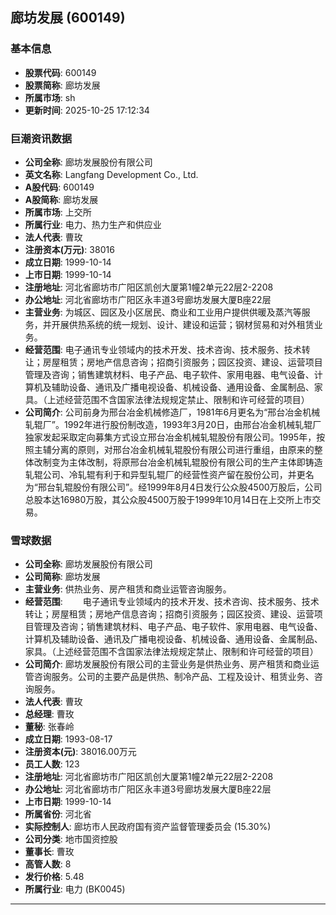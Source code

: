 ## 廊坊发展 (600149)

### 基本信息

- **股票代码**: 600149
- **股票简称**: 廊坊发展
- **所属市场**: sh
- **更新时间**: 2025-10-25 17:12:34

### 巨潮资讯数据

- **公司全称**: 廊坊发展股份有限公司
- **英文名称**: Langfang Development Co., Ltd.
- **A股代码**: 600149
- **A股简称**: 廊坊发展
- **所属市场**: 上交所
- **所属行业**: 电力、热力生产和供应业
- **法人代表**: 曹玫
- **注册资本(万元)**: 38016
- **成立日期**: 1999-10-14
- **上市日期**: 1999-10-14
- **注册地址**: 河北省廊坊市广阳区凯创大厦第1幢2单元22层2-2208
- **办公地址**: 河北省廊坊市广阳区永丰道3号廊坊发展大厦B座22层
- **主营业务**: 为城区、园区及小区居民、商业和工业用户提供供暖及蒸汽等服务，并开展供热系统的统一规划、设计、建设和运营；钢材贸易和对外租赁业务。
- **经营范围**: 电子通讯专业领域内的技术开发、技术咨询、技术服务、技术转让；房屋租赁；房地产信息咨询；招商引资服务；园区投资、建设、运营项目管理及咨询；销售建筑材料、电子产品、电子软件、家用电器、电气设备、计算机及辅助设备、通讯及广播电视设备、机械设备、通用设备、金属制品、家具。（上述经营范围不含国家法律法规规定禁止、限制和许可经营的项目）
- **公司简介**: 公司前身为邢台冶金机械修造厂，1981年6月更名为“邢台冶金机械轧辊厂”。1992年进行股份制改造，1993年3月20日，由邢台冶金机械轧辊厂独家发起采取定向募集方式设立邢台冶金机械轧辊股份有限公司。1995年，按照主辅分离的原则，对邢台冶金机械轧辊股份有限公司进行重组，由原来的整体改制变为主体改制，将原邢台冶金机械轧辊股份有限公司的生产主体即铸造轧辊公司、冷轧辊有利于和异型轧辊厂的经营性资产留在股份公司，并更名为“邢台轧辊股份有限公司”。经1999年8月4日发行公众股4500万股后，公司总股本达16980万股，其公众股4500万股于1999年10月14日在上交所上市交易。

### 雪球数据

- **公司全称**: 廊坊发展股份有限公司
- **公司简称**: 廊坊发展
- **主营业务**: 供热业务、房产租赁和商业运管咨询服务。
- **经营范围**: 　　电子通讯专业领域内的技术开发、技术咨询、技术服务、技术转让；房屋租赁；房地产信息咨询；招商引资服务；园区投资、建设、运营项目管理及咨询；销售建筑材料、电子产品、电子软件、家用电器、电气设备、计算机及辅助设备、通讯及广播电视设备、机械设备、通用设备、金属制品、家具。（上述经营范围不含国家法律法规规定禁止、限制和许可经营的项目）
- **公司简介**: 廊坊发展股份有限公司的主营业务是供热业务、房产租赁和商业运管咨询服务。公司的主要产品是供热、制冷产品、工程及设计、租赁业务、咨询服务。
- **法人代表**: 曹玫
- **总经理**: 曹玫
- **董秘**: 张春岭
- **成立日期**: 1993-08-17
- **注册资本(元)**: 38016.00万元
- **员工人数**: 123
- **注册地址**: 河北省廊坊市广阳区凯创大厦第1幢2单元22层2-2208
- **办公地址**: 河北省廊坊市广阳区永丰道3号廊坊发展大厦B座22层
- **上市日期**: 1999-10-14
- **所属省份**: 河北省
- **实际控制人**: 廊坊市人民政府国有资产监督管理委员会 (15.30%)
- **公司分类**: 地市国资控股
- **董事长**: 曹玫
- **高管人数**: 8
- **发行价格**: 5.48
- **所属行业**: 电力 (BK0045)

---